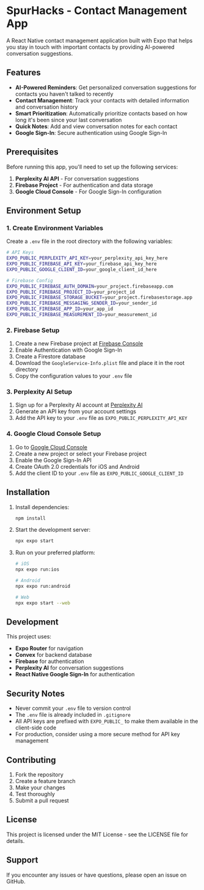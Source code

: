 # SpurHacks - Contact Management App

A React Native contact management application built with Expo that helps you stay in touch with important contacts by providing AI-powered conversation suggestions.

## Features

- **AI-Powered Reminders**: Get personalized conversation suggestions for contacts you haven't talked to recently
- **Contact Management**: Track your contacts with detailed information and conversation history
- **Smart Prioritization**: Automatically prioritize contacts based on how long it's been since your last conversation
- **Quick Notes**: Add and view conversation notes for each contact
- **Google Sign-In**: Secure authentication using Google Sign-In

## Prerequisites

Before running this app, you'll need to set up the following services:

1. **Perplexity AI API** - For conversation suggestions
2. **Firebase Project** - For authentication and data storage
3. **Google Cloud Console** - For Google Sign-In configuration

## Environment Setup

### 1. Create Environment Variables

Create a `.env` file in the root directory with the following variables:

```bash
# API Keys
EXPO_PUBLIC_PERPLEXITY_API_KEY=your_perplexity_api_key_here
EXPO_PUBLIC_FIREBASE_API_KEY=your_firebase_api_key_here
EXPO_PUBLIC_GOOGLE_CLIENT_ID=your_google_client_id_here

# Firebase Config
EXPO_PUBLIC_FIREBASE_AUTH_DOMAIN=your_project.firebaseapp.com
EXPO_PUBLIC_FIREBASE_PROJECT_ID=your_project_id
EXPO_PUBLIC_FIREBASE_STORAGE_BUCKET=your_project.firebasestorage.app
EXPO_PUBLIC_FIREBASE_MESSAGING_SENDER_ID=your_sender_id
EXPO_PUBLIC_FIREBASE_APP_ID=your_app_id
EXPO_PUBLIC_FIREBASE_MEASUREMENT_ID=your_measurement_id
```

### 2. Firebase Setup

1. Create a new Firebase project at [Firebase Console](https://console.firebase.google.com/)
2. Enable Authentication with Google Sign-In
3. Create a Firestore database
4. Download the `GoogleService-Info.plist` file and place it in the root directory
5. Copy the configuration values to your `.env` file

### 3. Perplexity AI Setup

1. Sign up for a Perplexity AI account at [Perplexity AI](https://www.perplexity.ai/)
2. Generate an API key from your account settings
3. Add the API key to your `.env` file as `EXPO_PUBLIC_PERPLEXITY_API_KEY`

### 4. Google Cloud Console Setup

1. Go to [Google Cloud Console](https://console.cloud.google.com/)
2. Create a new project or select your Firebase project
3. Enable the Google Sign-In API
4. Create OAuth 2.0 credentials for iOS and Android
5. Add the client ID to your `.env` file as `EXPO_PUBLIC_GOOGLE_CLIENT_ID`

## Installation

1. Install dependencies:

   ```bash
   npm install
   ```

2. Start the development server:

   ```bash
   npx expo start
   ```

3. Run on your preferred platform:

   ```bash
   # iOS
   npx expo run:ios
   
   # Android
   npx expo run:android
   
   # Web
   npx expo start --web
   ```

## Development

This project uses:
- **Expo Router** for navigation
- **Convex** for backend database
- **Firebase** for authentication
- **Perplexity AI** for conversation suggestions
- **React Native Google Sign-In** for authentication

## Security Notes

- Never commit your `.env` file to version control
- The `.env` file is already included in `.gitignore`
- All API keys are prefixed with `EXPO_PUBLIC_` to make them available in the client-side code
- For production, consider using a more secure method for API key management

## Contributing

1. Fork the repository
2. Create a feature branch
3. Make your changes
4. Test thoroughly
5. Submit a pull request

## License

This project is licensed under the MIT License - see the LICENSE file for details.

## Support

If you encounter any issues or have questions, please open an issue on GitHub.

